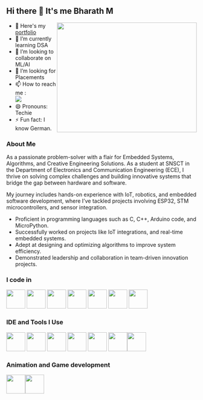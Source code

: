 ## Hi there 👋 It's me Bharath M

<img align="right" width="370" height="290" src="https://dhboss.com/images/95116-coder.gif"> 

- 🔭 Here's my [portfolio](https://hareesh.web.apps/)                                           
- 🌱 I’m currently learning DSA
- 🤝 I’m looking to collaborate on ML/AI
- 👀 I’m looking for Placements 
- 📫 How to reach me :
<br /> [<img src="https://img.shields.io/badge/LinkedIn-0077B5?style=for-the-badge&logo=linkedin&logoColor=white" />](https://www.linkedin.com/in/hareesh-r/)
- 😄 Pronouns: Techie
- ⚡ Fun fact: I know German.

### About Me
As a passionate problem-solver with a flair for  Embedded Systems, Algorithms, and Creative Engineering Solutions. As a student at SNSCT in the Department of Electronics and Communication Engineering (ECE), I thrive on solving complex challenges and building innovative systems that bridge the gap between hardware and software.

My journey includes hands-on experience with IoT, robotics, and embedded software development, where I’ve tackled projects involving ESP32, STM microcontrollers, and sensor integration.

 -  Proficient in programming languages such as C, C++, Arduino code, and MicroPython.
 -  Successfully worked on projects like IoT integrations, and real-time embedded systems.
 -  Adept at designing and optimizing algorithms to improve system efficiency.
 -  Demonstrated leadership and collaboration in team-driven innovation projects.

### I code in
<img height="50" width="50" src="https://img.icons8.com/color/48/000000/c-programming.png"/> <img height="50" width="50" src="https://img.icons8.com/color/48/000000/c-plus-plus-logo.png" /> <img height="50" width="50" src="https://img.icons8.com/?size=100&id=mhwmyz1eu7T5&format=png&color=000000" /> <img height="50" width="50" src="https://img.icons8.com/color/48/000000/python.png"/> <img height="50" width="50" src="https://img.icons8.com/color/48/000000/tensorflow.png"/> <img height="50" width="50" src="https://img.icons8.com/fluent/48/000000/arduino.png"/> <img height="50" width="50" src="https://img.icons8.com/color/48/000000/mysql-logo.png"/> 

### IDE and Tools I Use
<img height="50" width="50" src="https://img.icons8.com/color/48/000000/visual-studio-code-2019.png"/> <img height="50" width="50" src="https://img.icons8.com/color/48/000000/pycharm.png"/> <img height="50" width="50" src="https://img.icons8.com/color/50/000000/git.png"/> <img height="50" src="https://img.icons8.com/color/480/null/notion--v1.png" /> <img height="50" width="50" src="https://img.icons8.com/?size=100&id=13677&format=png&color=000000"/> <img height="50" width="50" src="https://img.icons8.com/?size=100&id=13631&format=png&color=000000"/><img height="50" width="50" src="https://img.icons8.com/color/48/000000/figma--v1.png"/>

### Animation and Game development
<img height="50" width="50" src="https://img.icons8.com/?size=100&id=65231&format=png&color=000000"/><img height="50" width="50" src="https://img.icons8.com/?size=100&id=P08kExl7rixR&format=png&color=000000"/>

<!---
![Hareesh's GitHub stats](https://github-readme-stats.vercel.app/api?username=hareesh-r&theme=dark&show_icons=true&&hide=issues,contribs)

[![Leetcode Stats](https://leetcard.jacoblin.cool/hareeshprogrammer?ext=contest&theme=dark)](https://leetcode.com/hareeshprogrammer)

[![Hareesh's github activity graph](https://github-readme-activity-graph.vercel.app/graph?username=hareesh-r&bg_color=000000&color=ffffff&line=51f565&point=ffffff&area=true&hide_border=true)](https://github.com/ashutosh00710/github-readme-activity-graph)
- 👋 Hi, I’m @Bharath8071
- 👀 I’m interested in ...
- 🌱 I’m currently learning ...
- 💞️ I’m looking to collaborate on ...
- 📫 How to reach me ...
- 😄 Pronouns: ...
- ⚡ Fun fact: ...

Bharath8071/Bharath8071 is a ✨ special ✨ repository because its `README.md` (this file) appears on your GitHub profile.
You can click the Preview link to take a look at your changes.
--->
